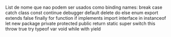 List de nome que nao podem ser usados como binding names: break case catch class const continue debugger default
delete do else enum export extends false finally for
function if implements import interface in instanceof let
new package private protected public return static super
switch this throw true try typeof var void while with yield